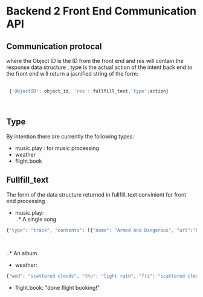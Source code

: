 # Backend 2 Front End Communication API

## Communication protocal
where the Object ID is the ID from the front end and res will contain the response data structure , type is the actual action of the intent back end to the front end will return a jasnified string of the form: <br/><br/>
```javascript
 {'ObjectID': object_id, 'res': fullfill_text,'type':action} 
 ```
 <br/>


## Type
By intention there are currently the following types:
* music.play : for music processing
* weather
* flight.book

## Fullfill_text
The form of the data structure returned in fullfill_text convinient for front end processing
* music.play: <br/>
..* A single song
```javascript
{"type": "track", "contents": [{"name": "Armed And Dangerous", "url":"https://open.spotify.com/artist/4MCBfE4596Uoi2O4DtmEMz", "artist_name": "Juice WRLD"}]}
```
<br />

..* An album <br/>




* weather: 
```javascript
{"wed": "scattered clouds", "thu": "light rain", "fri": "scattered clouds", "sat": "light rain", "sun": "clear sky", "city": "Sydney"}
```
* flight.book: "done flight booking!"
